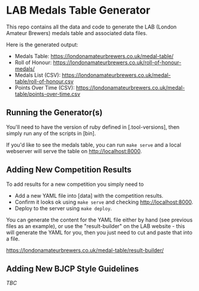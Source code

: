 # LAB Medals Table Generator

This repo contains all the data and code to generate the LAB (London Amateur Brewers) medals table and associated data files.

Here is the generated output:

- Medals Table: <https://londonamateurbrewers.co.uk/medal-table/>
- Roll of Honour: <https://londonamateurbrewers.co.uk/roll-of-honour-medals/>
- Medals List (CSV): <https://londonamateurbrewers.co.uk/medal-table/roll-of-honour.csv>
- Points Over Time (CSV): <https://londonamateurbrewers.co.uk/medal-table/points-over-time.csv>

## Running the Generator(s)

You'll need to have the version of ruby defined in [.tool-versions], then simply run any of the scripts in [bin].

If you'd like to see the medals table, you can run `make serve` and a local webserver will serve the table on <http://localhost:8000>.

## Adding New Competition Results

To add results for a new competition you simply need to

- Add a new YAML file into [data] with the competition results.
- Confirm it looks ok using `make serve` and checking <http://localhost:8000>.
- Deploy to the server using `make deploy`.

You can generate the content for the YAML file either by hand (see previous files as an example), or use the "result-builder" on the LAB website - this will generate the YAML for you, then you just need to cut and paste that into a file.

<https://londonamateurbrewers.co.uk/medal-table/result-builder/>

## Adding New BJCP Style Guidelines

_TBC_

